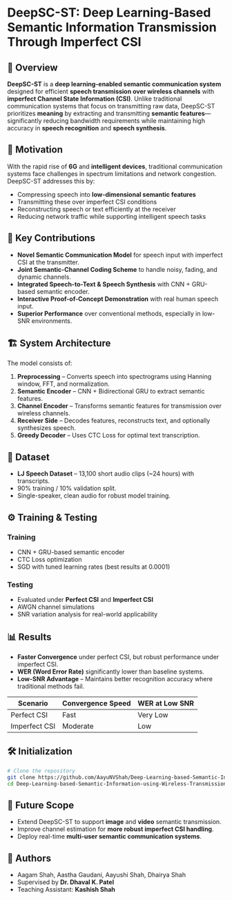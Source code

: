# DeepSC-ST: Deep Learning-Based Semantic Information Transmission Through Imperfect CSI

## 📌 Overview

**DeepSC-ST** is a **deep learning-enabled semantic communication system** designed for efficient **speech transmission over wireless channels** with **imperfect Channel State Information (CSI)**.
Unlike traditional communication systems that focus on transmitting raw data, DeepSC-ST prioritizes **meaning** by extracting and transmitting **semantic features**—significantly reducing bandwidth requirements while maintaining high accuracy in **speech recognition** and **speech synthesis**.

## 🚀 Motivation

With the rapid rise of **6G** and **intelligent devices**, traditional communication systems face challenges in spectrum limitations and network congestion.
DeepSC-ST addresses this by:

* Compressing speech into **low-dimensional semantic features**
* Transmitting these over imperfect CSI conditions
* Reconstructing speech or text efficiently at the receiver
* Reducing network traffic while supporting intelligent speech tasks

## 🎯 Key Contributions

* **Novel Semantic Communication Model** for speech input with imperfect CSI at the transmitter.
* **Joint Semantic-Channel Coding Scheme** to handle noisy, fading, and dynamic channels.
* **Integrated Speech-to-Text & Speech Synthesis** with CNN + GRU-based semantic encoder.
* **Interactive Proof-of-Concept Demonstration** with real human speech input.
* **Superior Performance** over conventional methods, especially in low-SNR environments.

## 🏗 System Architecture

The model consists of:

1. **Preprocessing** – Converts speech into spectrograms using Hanning window, FFT, and normalization.
2. **Semantic Encoder** – CNN + Bidirectional GRU to extract semantic features.
3. **Channel Encoder** – Transforms semantic features for transmission over wireless channels.
4. **Receiver Side** – Decodes features, reconstructs text, and optionally synthesizes speech.
5. **Greedy Decoder** – Uses CTC Loss for optimal text transcription.

## 📂 Dataset

* **LJ Speech Dataset** – 13,100 short audio clips (\~24 hours) with transcripts.
* 90% training / 10% validation split.
* Single-speaker, clean audio for robust model training.

## ⚙️ Training & Testing

### Training

* CNN + GRU-based semantic encoder
* CTC Loss optimization
* SGD with tuned learning rates (best results at 0.0001)

### Testing

* Evaluated under **Perfect CSI** and **Imperfect CSI**
* AWGN channel simulations
* SNR variation analysis for real-world applicability

## 📊 Results

* **Faster Convergence** under perfect CSI, but robust performance under imperfect CSI.
* **WER (Word Error Rate)** significantly lower than baseline systems.
* **Low-SNR Advantage** – Maintains better recognition accuracy where traditional methods fail.

| Scenario      | Convergence Speed | WER at Low SNR |
| ------------- | ----------------- | -------------- |
| Perfect CSI   | Fast              | Very Low       |
| Imperfect CSI | Moderate          | Low            |

## 🛠 Initialization

```bash
# Clone the repository
git clone https://github.com/AayuNVShah/Deep-Learning-based-Semantic-Information-using-Wireless-Transmission.git
cd Deep-Learning-based-Semantic-Information-using-Wireless-Transmission/DeepSC-ST_demonstration-Imperfect_CSI
```

## 📌 Future Scope

* Extend DeepSC-ST to support **image** and **video** semantic transmission.
* Improve channel estimation for **more robust imperfect CSI handling**.
* Deploy real-time **multi-user semantic communication systems**.

## 👥 Authors

* Aagam Shah, Aastha Gaudani, Aayushi Shah, Dhairya Shah
* Supervised by **Dr. Dhaval K. Patel**
* Teaching Assistant: **Kashish Shah**
